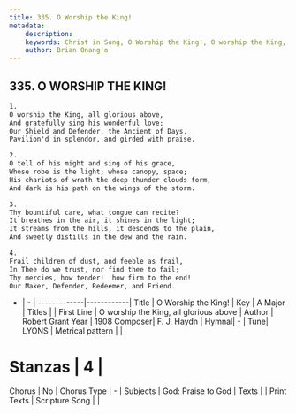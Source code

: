 ```yaml
---
title: 335. O Worship the King!
metadata:
    description: 
    keywords: Christ in Song, O Worship the King!, O worship the King, all glorious above, 
    author: Brian Onang'o
---
```



## 335. O WORSHIP THE KING!

```txt
1.
O worship the King, all glorious above,
And gratefully sing his wonderful love;
Our Shield and Defender, the Ancient of Days,
Pavilion'd in splendor, and girded with praise.

2.
O tell of his might and sing of his grace,
Whose robe is the light; whose canopy, space;
His chariots of wrath the deep thunder clouds form,
And dark is his path on the wings of the storm.

3.
Thy bountiful care, what tongue can recite?
It breathes in the air, it shines in the light;
It streams from the hills, it descends to the plain,
And sweetly distills in the dew and the rain.

4.
Frail children of dust, and feeble as frail,
In Thee do we trust, nor find thee to fail;
Thy mercies, how tender!  how firm to the end!
Our Maker, Defender, Redeemer, and Friend.
```

- |   -  |
-------------|------------|
Title | O Worship the King! |
Key | A Major |
Titles |  |
First Line | O worship the King, all glorious above |
Author | Robert Grant
Year | 1908
Composer| F. J. Haydn |
Hymnal|  - |
Tune| LYONS |
Metrical pattern | |
# Stanzas | 4 |
Chorus | No |
Chorus Type | - |
Subjects | God: Praise to God |
Texts |  |
Print Texts | 
Scripture Song |  |
  
